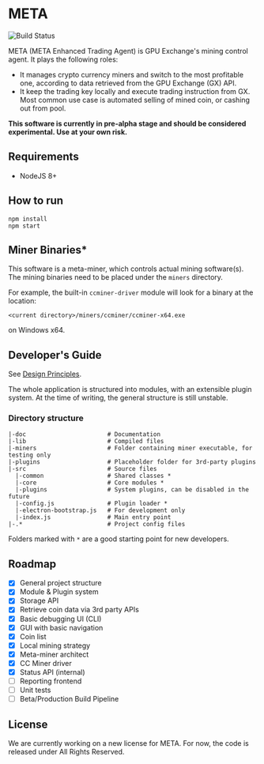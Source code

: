 # META

![Build Status](https://api.travis-ci.org/gpuexchange/meta-agent.svg?branch=v0.2)


META (META Enhanced Trading Agent) is GPU Exchange's mining control agent. It plays the following roles:

* It manages crypto currency miners and switch to the most profitable one, according to data retrieved from the GPU Exchange (GX) API.
* It keep the trading key locally and execute trading instruction from GX. Most common use case is automated selling of mined coin, or cashing out from pool.

**This software is currently in pre-alpha stage and should be considered experimental. Use at your own risk.**

## Requirements

* NodeJS 8+

## How to run

```
npm install
npm start
```

## Miner Binaries*

This software is a meta-miner, which controls actual mining software(s). The mining binaries need to be placed under the `miners` directory.

For example, the built-in `ccminer-driver` module will look for a binary at the location:

`<current directory>/miners/ccminer/ccminer-x64.exe`

on Windows x64.


## Developer's Guide

See [Design Principles](doc/Design.md).

The whole application is structured into modules, with an extensible plugin system. At the time of writing, the general structure is still unstable.

### Directory structure

```
|-doc                       # Documentation
|-lib                       # Compiled files
|-miners                    # Folder containing miner executable, for testing only
|-plugins                   # Placeholder folder for 3rd-party plugins
|-src                       # Source files
  |-common                  # Shared classes *
  |-core                    # Core modules *
  |-plugins                 # System plugins, can be disabled in the future
  |-config.js               # Plugin loader *
  |-electron-bootstrap.js   # For development only
  |-index.js                # Main entry point
|-.*                        # Project config files
```

Folders marked with `*` are a good starting point for new developers.

## Roadmap

- [x] General project structure
- [x] Module & Plugin system
- [x] Storage API
- [x] Retrieve coin data via 3rd party APIs
- [x] Basic debugging UI (CLI)
- [x] GUI with basic navigation
- [x] Coin list
- [x] Local mining strategy
- [x] Meta-miner architect
- [x] CC Miner driver
- [x] Status API (internal)
- [ ] Reporting frontend
- [ ] Unit tests
- [ ] Beta/Production Build Pipeline

## License

We are currently working on a new license for META. For now, the code is released under All Rights Reserved.

